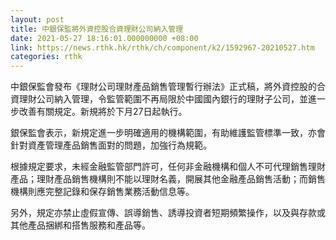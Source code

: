 ```yaml
---
layout: post
title: 中銀保監將外資控股合資理財公司納入管理
date: 2021-05-27 18:16:01.000000000 +08:00
link: https://news.rthk.hk/rthk/ch/component/k2/1592967-20210527.htm
categories: rthk
---
```


中銀保監會發布《理財公司理財產品銷售管理暫行辦法》正式稿，將外資控股的合資理財公司納入管理，令監管範圍不再局限於中國國內銀行的理財子公司，並進一步改善有關規定。新規將於下月27日起執行。

銀保監會表示，新規定進一步明確適用的機構範圍，有助維護監管標準一致，亦會針對資產管理產品銷售面對的問題，加強行為規範。

根據規定要求，未經金融監管部門許可，任何非金融機構和個人不可代理銷售理財產品；理財產品銷售機構則不能以理財名義，開展其他金融產品銷售活動；而銷售機構則應完整記錄和保存銷售業務活動信息等。

另外，規定亦禁止虛假宣傳、誤導銷售、誘導投資者短期頻繁操作，以及與存款或其他產品捆綁和搭售服務和產品等。
